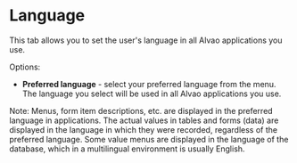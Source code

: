 # Language
 
This tab allows you to set the user's language in all Alvao applications you use.
 
Options:
 
- **Preferred language** - select your preferred language from the menu. The language you select will be used in all Alvao applications you use.

Note:
Menus, form item descriptions, etc. are displayed in the preferred language in applications. The actual values in tables and forms (data) are displayed in the language in which they were recorded, regardless of the preferred language. Some value menus are displayed in the language of the database, which in a multilingual environment is usually English.
